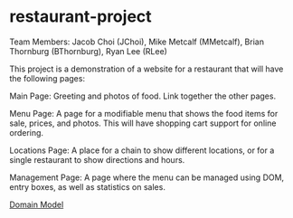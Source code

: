 # restaurant-project

Team Members: Jacob Choi (JChoi), Mike Metcalf (MMetcalf), Brian Thornburg (BThornburg), Ryan Lee (RLee)

This project is a demonstration of a website for a restaurant that will have the following pages:

Main Page: Greeting and photos of food. Link together the other pages.

Menu Page: A page for a modifiable menu that shows the food items for sale, prices, and photos. This will have shopping cart support for online ordering.

Locations Page: A place for a chain to show different locations, or for a single restaurant to show directions and hours.

Management Page: A page where the menu can be managed using DOM, entry boxes, as well as statistics on sales.

[Domain Model](images/domain_model.png)
